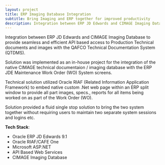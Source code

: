 ```yaml
---
layout: project
title: ERP Imaging Database Integration
subtitle: Bring Imaging and ERP together for improved productivity
description: Integration between ERP JD Edwards and CIMAGE Imaging Database to provide seamless and efficient  API based access to Production Technical documents and images with the QAFCO Technical Documentation System. 
---
```


Integration between ERP JD Edwards and CIMAGE Imaging Database to provide seamless and efficient  API based access to Production Technical documents and images with the QAFCO Technical Documentation System (QTDMS). 

Solution was implemented as an in-house project for the integration of the native CIMAGE technical documentaion / imaging database with the ERP JDE Maintenance Work Order (WO) System screens. 

Technical solution utilized Oracle RIAF (Related Information Application Framework) to embed native custom .Net web page within an ERP split window to provide all part images, specs., reports for all items being worked on as part of the Work Order (WO). 

Solution provided a fluid single stop solution to bring the two system together without requiring users to maintain two separate system sessions and logins etc.

**Tech Stack**:

- Oracle ERP JD Edwards 9.1
- Oracle RIAF/CAFE One
- Microsoft ASP.NET
- API Based Web Services
- CIMAGE Imaging Database
